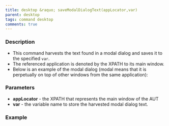 ```yaml
---
title: desktop &raquo; saveModalDialogText(appLocator,var)
parent: desktop
tags: command desktop
comments: true
---
```


### Description

- This command harvests the text found in a modal dialog and saves it to the specified `var`.  
- The referenced application is denoted by the XPATH to its main window.  
- Below is an example of the modal dialog (modal means that it is perpetually on top of other windows from the same application):

### Parameters

- **appLocator** - the XPATH that represents the main window of the AUT
- **var** - the variable name to store the harvested modal dialog text.

### Example
